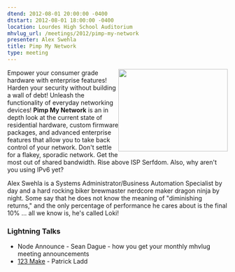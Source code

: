 ```yaml
---
dtend: 2012-08-01 20:00:00 -0400
dtstart: 2012-08-01 18:00:00 -0400
location: Lourdes High School Auditorium
mhvlug_url: /meetings/2012/pimp-my-network
presenter: Alex Swehla
title: Pimp My Network
type: meeting
---
```



<img alt="" src="/sites/default/files/u26/pimp_network.jpg" style="width: 250px; height: 188px; float: right; " />Empower your consumer grade hardware with enterprise features! Harden your security without building a wall of debt! Unleash the functionality of everyday networking devices! **Pimp My Network** is an in depth look at the current state of residential hardware, custom firmware packages, and advanced enterprise features that allow you to take back control of your network. Don't settle for a flakey, sporadic network. Get the most out of shared bandwidth. Rise above ISP Serfdom. Also, why aren't you using IPv6 yet?

Alex Swehla is a Systems Administrator/Business Automation Specialist by day and a hard rocking biker brewmaster nerdcore maker dragon ninja by night. Some say that he does not know the meaning of "diminishing returns," and the only percentage of performance he cares about is the final 10% ... all we know is, he's called Loki!

### Lightning Talks
- Node Announce - Sean Dague - how you get your monthly mhvlug meeting announcements
- [123 Make](http://mhvlug.org/sites/default/files/123D%20Make.pdf) - Patrick Ladd